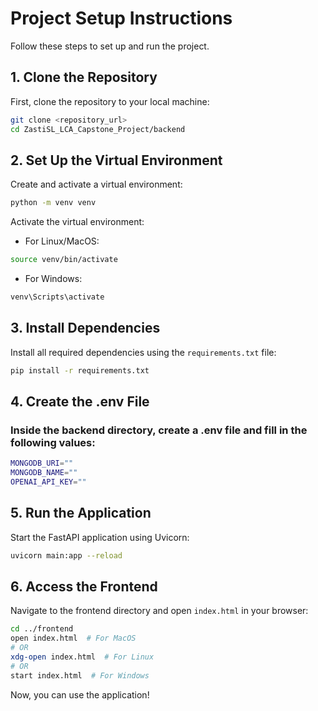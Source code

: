 # Project Setup Instructions

Follow these steps to set up and run the project.

## 1. Clone the Repository

First, clone the repository to your local machine:

```bash
git clone <repository_url>
cd ZastiSL_LCA_Capstone_Project/backend
```


## 2. Set Up the Virtual Environment

Create and activate a virtual environment:

```bash
python -m venv venv
```

Activate the virtual environment:

- For Linux/MacOS:

```bash
source venv/bin/activate
```

- For Windows:

```bash
venv\Scripts\activate
```

## 3. Install Dependencies

Install all required dependencies using the `requirements.txt` file:

```bash
pip install -r requirements.txt
```
## 4. Create the .env File

### Inside the backend directory, create a .env file and fill in the following values:

```bash
MONGODB_URI=""
MONGODB_NAME=""
OPENAI_API_KEY=""
```

## 5. Run the Application

Start the FastAPI application using Uvicorn:

```bash
uvicorn main:app --reload
```

## 6. Access the Frontend

Navigate to the frontend directory and open `index.html` in your browser:

```bash
cd ../frontend
open index.html  # For MacOS
# OR
xdg-open index.html  # For Linux
# OR
start index.html  # For Windows
```

Now, you can use the application!
